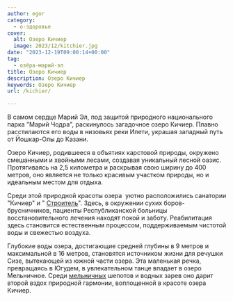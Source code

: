 ```yaml
---
author: egor
category:
  - о-здоровье
cover:
  alt: Озеро Кичиер
  image: 2023/12/kitchier.jpg
date: "2023-12-19T09:00:14+00:00"
tag:
  - озёра-марий-эл
title: Озеро Кичиер
description: Озеро Кичиер
keywords: Озеро Кичиер
url: /kichier/

---
```

В самом сердце Марий Эл, под защитой природного национального парка "Марий Чодра", раскинулось загадочное озеро Кичиер. Плавно расстилаются его воды в низовьях реки Илети, украшая западный путь от Йошкар-Олы до Казани.

Озеро Кичиер, родившееся в объятиях карстовой природы, окружено смешанными и хвойными лесами, создавая уникальный лесной оазис. Протягиваясь на 2,5 километра и раскрывая свою ширину до 400 метров, оно является не только красивым участком природы, но и идеальным местом для отдыха.

Среди этой природной красоты озера  уютно расположились санатории "Кичиер" и " [Строитель](/stadion-stroitel/)". Здесь, в окружении сухих боров-брусничников, пациенты Республиканской больницы восстановительного лечения находят покой и заботу. Реабилитация здесь становится естественным процессом, поддерживаемым чистотой воды и свежестью воздуха.

Глубокие воды озера, достигающие средней глубины в 9 метров и максимальной в 16 метров, становятся источником жизни для речушки Сизе, вытекающей из южной части озера. Эта маленькая речка, превращаясь в Югудем, в увлекательном танце впадает в озеро Мельничное. Среди [мельничных](/vetryanaya-melnicza-xix-veka/) шепотов и водных зарев оно дарит второй вздох природной гармонии, воплощенной в красоте озера Кичиер.

